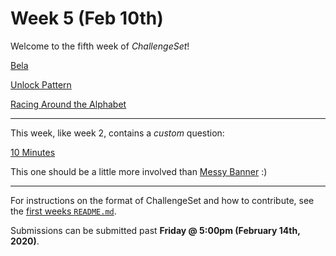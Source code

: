 # Week 5 (Feb 10th)

Welcome to the fifth week of _ChallengeSet_!

[Bela](https://open.kattis.com/problems/bela)

[Unlock Pattern](https://open.kattis.com/problems/unlockpattern)

[Racing Around the Alphabet](https://open.kattis.com/problems/racingalphabet)

---

This week, like week 2, contains a _custom_ question:

[10 Minutes](../problems/10mins)

This one should be a little more involved than [Messy Banner](../problems/messybanner.md) :)

---

For instructions on the format of ChallengeSet and how to contribute, see the [first weeks `README.md`](../week-01).

Submissions can be submitted past **Friday @ 5:00pm (February 14th, 2020)**.

